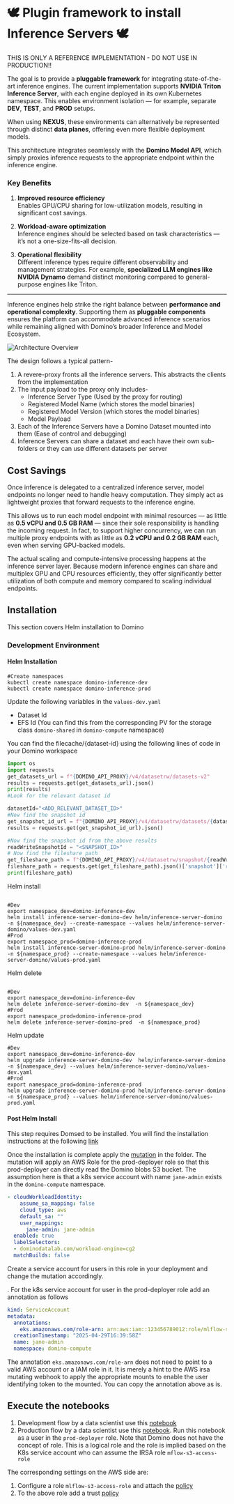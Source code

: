 # 🕊️ Plugin framework to install Inference Servers 🕊️

THIS IS ONLY A REFERENCE IMPLEMENTATION - DO NOT USE IN PRODUCTION!!

The goal is to provide a **pluggable framework** for integrating state-of-the-art inference engines. The current implementation supports **NVIDIA Triton Inference Server**, with each engine deployed in its own Kubernetes namespace. This enables environment isolation — for example, separate **DEV**, **TEST**, and **PROD** setups.

When using **NEXUS**, these environments can alternatively be represented through distinct **data planes**, offering even more flexible deployment models.

This architecture integrates seamlessly with the **Domino Model API**, which simply proxies inference requests to the appropriate endpoint within the inference engine.

### Key Benefits

1. **Improved resource efficiency**  
   Enables GPU/CPU sharing for low-utilization models, resulting in significant cost savings.

2. **Workload-aware optimization**  
   Inference engines should be selected based on task characteristics — it’s not a one-size-fits-all decision.

3. **Operational flexibility**  
   Different inference types require different observability and management strategies. For example, **specialized LLM 
   engines like NVIDIA Dynamo** demand distinct monitoring compared to general-purpose engines like Triton.

---

Inference engines help strike the right balance between **performance and operational complexity**. Supporting them as
**pluggable components** ensures the platform can accommodate advanced inference scenarios while remaining aligned with
Domino’s broader Inference and Model Ecosystem.

![Architecture Overview](./assets/DominoInferenceEngine-HighLevel.png)

The design follows a typical pattern-

1. A revere-proxy fronts all the inference servers. This abstracts the clients from the implementation
2. The input payload to the proxy only includes-
   - Inference Server Type (Used by the proxy for routing)
   - Registered Model Name  (which stores the model binaries)
   - Registered Model Version (which stores the model binaries)
   - Model Payload
3. Each of the Inference Servers have a Domino Dataset mounted into them (Ease of control and debugging)
4. Inference Servers can share a dataset and each have their own sub-folders or they can use different datasets per server


## Cost Savings

Once inference is delegated to a centralized inference server, model endpoints no longer need to handle heavy computation. 
They simply act as lightweight proxies that forward requests to the inference engine.

This allows us to run each model endpoint with minimal resources — as little as **0.5 vCPU and 0.5 GB RAM** — 
since their sole responsibility is handling the incoming request. In fact, to support higher concurrency, we can run 
multiple proxy endpoints with as little as **0.2 vCPU and 0.2 GB RAM** each, even when serving GPU-backed models.

The actual scaling and compute-intensive processing happens at the inference server layer. Because modern inference 
engines can share and multiplex GPU and CPU resources efficiently, they offer significantly better utilization of both 
compute and memory compared to scaling individual endpoints.

## Installation   
This section covers Helm installation to Domino

### Development Environment

#### Helm Installation
```shell
#Create namespaces
kubectl create namespace domino-inference-dev
kubectl create namespace domino-inference-prod
```
Update the following variables in the `values-dev.yaml`
- Dataset Id 
- EFS Id (You can find this from the corresponding PV for the storage class `domino-shared` in `domino-compute` namespace)

You can find the  filecache/{dataset-id} using the following lines of code in your Domino workspace
```python
import os
import requests
get_datasets_url = f"{DOMINO_API_PROXY}/v4/datasetrw/datasets-v2"
results = requests.get(get_datasets_url).json()
print(results)
#Look for the relevant dataset id

datasetId="<ADD_RELEVANT_DATASET_ID>"
#Now find the snapshot id
get_snapshot_id_url = f"{DOMINO_API_PROXY}/v4/datasetrw/datasets/{datasetId}"
results = requests.get(get_snapshot_id_url).json()

#Now find the snapshot id from the above results
readWriteSnapshotId = "<SNAPSHOT_ID>"
# Now find the fileshare path
get_fileshare_path = f"{DOMINO_API_PROXY}/v4/datasetrw/snapshot/{readWriteSnapshotId}"
fileshare_path = requests.get(get_fileshare_path).json()['snapshot']['resourceId']
print(fileshare_path)
```


Helm install
```shell

#Dev
export namespace_dev=domino-inference-dev
helm install inference-server-domino-dev helm/inference-server-domino  -n ${namespace_dev} --create-namespace --values helm/inference-server-domino/values-dev.yaml
#Prod
export namespace_prod=domino-inference-prod
helm install inference-server-domino-prod helm/inference-server-domino  -n ${namespace_prod} --create-namespace --values helm/inference-server-domino/values-prod.yaml
```
Helm delete
```shell

#Dev
export namespace_dev=domino-inference-dev
helm delete inference-server-domino-dev  -n ${namespace_dev}
#Prod
export namespace_prod=domino-inference-prod
helm delete inference-server-domino-prod  -n ${namespace_prod} 
```
Helm update
```shell
#Dev
export namespace_dev=domino-inference-dev
helm upgrade inference-server-domino-dev  helm/inference-server-domino -n ${namespace_dev} --values helm/inference-server-domino/values-dev.yaml
#Prod
export namespace_prod=domino-inference-prod
helm upgrade inference-server-domino-prod helm/inference-server-domino  -n ${namespace_prod} --values helm/inference-server-domino/values-prod.yaml
```
#### Post Helm Install

This step requires Domsed to be installed. You will find the installation instructions at the following [link](https://github.com/dominodatalab/domino-field-solutions-installations/tree/main/domsed)

Once the installation is complete apply the [mutation](mutations/mutation.yaml) in the folder. The mutation will apply an AWS Role 
for the prod-deployer role so that this  prod-deployer can directly read the Domino blobs S3 bucket. The assumption here is  that a k8s 
service account with name `jane-admin` exists in the `domino-compute` namespace.
```yaml
- cloudWorkloadIdentity:
    assume_sa_mapping: false
    cloud_type: aws
    default_sa: ""
    user_mappings:
      jane-admin: jane-admin
  enabled: true
  labelSelectors:
  - dominodatalab.com/workload-engine=cg2
  matchBuilds: false
```

Create a service account for users in this role in your deployment and change the mutation accordingly.

. For the k8s service account for user in the prod-deployer role add an annotation as follows
```yaml
kind: ServiceAccount
metadata:
  annotations:
    eks.amazonaws.com/role-arn: arn:aws:iam::123456789012:role/mlflow-s3-access-role
  creationTimestamp: "2025-04-29T16:39:58Z"
  name: jane-admin
  namespace: domino-compute
```

The annotation `eks.amazonaws.com/role-arn` does not need to point to a valid AWS account or a IAM 
role in it. It is merely a hint to the AWS irsa mutating webhook to apply the appropriate mounts
to enable the user identifying token to the mounted. You can copy the annotation above as is.


  
## Execute the notebooks

1. Development flow by a data scientist use this [notebook](./notebooks/development-flow.ipynb)
2. Production flow by a data scientist use this [notebook](./notebooks/production-flow.ipynb). Run this notebook as 
   a user in the `prod-deployer` role. Note that Domino does not have the concept of role. This is a logical role and
   the role is implied based on the K8s service account who can assume the IRSA role `mflow-s3-access-role`

The corresponding settings on the AWS side are:
1. Configure a role `mlflow-s3-access-role` and attach the [policy](aws-policy/s3-policy.json)
2. To the above role add a trust [policy](aws-policy/trust-policy.json)


